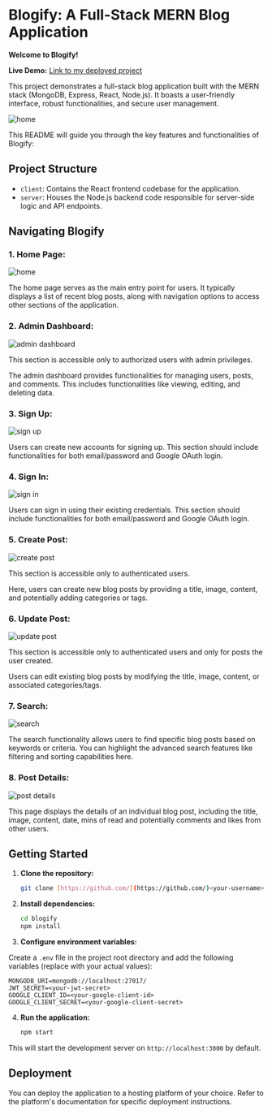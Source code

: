 # Blogify: A Full-Stack MERN Blog Application

**Welcome to Blogify!**

**Live Demo:** [Link to my deployed project](https://blogify-mern-app.onrender.com/)

This project demonstrates a full-stack blog application built with the MERN stack (MongoDB, Express, React, Node.js). It boasts a user-friendly interface, robust functionalities, and secure user management. 

![home](https://github.com/RishabhJain2404/blogify-mern-app/assets/127675963/6b489d07-e437-46fd-b8e0-e1a3b4b12340)

This README will guide you through the key features and functionalities of Blogify:

## Project Structure

* `client`: Contains the React frontend codebase for the application.
* `server`: Houses the Node.js backend code responsible for server-side logic and API endpoints.


## Navigating Blogify

### 1. **Home Page:**

![home](https://github.com/RishabhJain2404/blogify-mern-app/assets/127675963/6b489d07-e437-46fd-b8e0-e1a3b4b12340)

The home page serves as the main entry point for users. It typically displays a list of recent blog posts, along with navigation options to access other sections of the application.

### 2. **Admin Dashboard:**

![admin dashboard](https://github.com/RishabhJain2404/blogify-mern-app/assets/127675963/1aa4730c-56d8-4154-b052-1281d9777272)

This section is accessible only to authorized users with admin privileges.

The admin dashboard provides functionalities for managing users, posts, and comments. This includes functionalities like viewing, editing, and deleting data.

### 3. **Sign Up:**

![sign up](https://github.com/RishabhJain2404/blogify-mern-app/assets/127675963/2bd89955-1784-404d-955b-00be95086768)

Users can create new accounts for signing up. This section should include functionalities for both email/password and Google OAuth login.

### 4. **Sign In:**

![sign in](https://github.com/RishabhJain2404/blogify-mern-app/assets/127675963/229c9856-1726-4fae-880e-7b341d508e89)

Users can sign in using their existing credentials. This section should include functionalities for both email/password and Google OAuth login.

### 5. **Create Post:**

![create post](https://github.com/RishabhJain2404/blogify-mern-app/assets/127675963/fce79afc-4fb8-4f90-b367-ac248c2659a8)

This section is accessible only to authenticated users.

Here, users can create new blog posts by providing a title, image, content, and potentially adding categories or tags.

### 6. **Update Post:**

![update post](https://github.com/RishabhJain2404/blogify-mern-app/assets/127675963/6058276a-e503-4a31-b09b-896429592732)

This section is accessible only to authenticated users and only for posts the user created.

Users can edit existing blog posts by modifying the title, image, content, or associated categories/tags.

### 7. **Search:**

![search](https://github.com/RishabhJain2404/blogify-mern-app/assets/127675963/cdffcf1b-b5e2-4035-b0ad-ef8e12cf3f4f)

The search functionality allows users to find specific blog posts based on keywords or criteria. You can highlight the advanced search features like filtering and sorting capabilities here.

### 8. **Post Details:**

![post details](https://github.com/RishabhJain2404/blogify-mern-app/assets/127675963/e7807289-656c-4726-ad49-199968a3d45f)

This page displays the details of an individual blog post, including the title, image, content, date, mins of read and potentially comments and likes from other users.


## Getting Started

1. **Clone the repository:**

   ```bash
   git clone [https://github.com/](https://github.com/)<your-username>/blogify.git


2. **Install dependencies:**

   ```bash
   cd blogify
   npm install

3. **Configure environment variables:**

Create a `.env` file in the project root directory and add the following variables (replace with your actual values):

  
    MONGODB_URI=mongodb://localhost:27017/
    JWT_SECRET=<your-jwt-secret>
    GOOGLE_CLIENT_ID=<your-google-client-id>
    GOOGLE_CLIENT_SECRET=<your-google-client-secret>

4. **Run the application:**

    ```bash
    npm start

This will start the development server on `http://localhost:3000` by default.


## Deployment


You can deploy the application to a hosting platform of your choice. Refer to the platform's documentation for specific deployment instructions.
